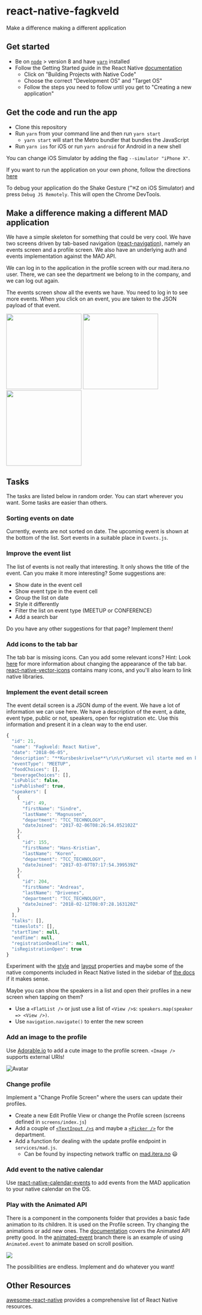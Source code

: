 # react-native-fagkveld

Make a difference making a different application

## Get started

- Be on [`node`](https://nodejs.org/en/) > version 8 and have [`yarn`](https://yarnpkg.com/lang/en/) installed
- Follow the Getting Started guide in the React Native [documentation](https://facebook.github.io/react-native/docs/getting-started.html)
  - Click on "Building Projects with Native Code"
  - Choose the correct "Development OS" and "Target OS"
  - Follow the steps you need to follow until you get to "Creating a new application"

## Get the code and run the app

- Clone this repository
- Run `yarn` from your command line and then run `yarn start`
  - `yarn start` will start the Metro bundler that bundles the JavaScript
- Run `yarn ios` for iOS or run `yarn android` for Android in a new shell

You can change iOS Simulator by adding the flag `--simulator "iPhone X"`.

If you want to run the application on your own phone, follow the directions [here](https://facebook.github.io/react-native/docs/running-on-device.html)

To debug your application do the Shake Gesture (<kbd>^⌘Z</kbd> on iOS Simulator) and press `Debug JS Remotely`. This will open the Chrome DevTools.

## Make a difference making a different MAD application

We have a simple skeleton for something that could be very cool. We have two screens driven
by tab-based navigation ([react-navigation](https://reactnavigation.org/)),
namely an events screen and a profile screen. We also have an underlying auth and events implementation against the MAD API.

We can log in to the application in the profile screen with our mad.itera.no user.
There, we can see the department we belong to in the company, and we can log out again.

The events screen show all the events we have. You need to log in to see more events.
When you click on an event, you are taken to the JSON payload of that event.

<img src="https://github.com/Hanse/react-native-fagkveld/blob/master/docs/screenshot-1.png" width="200"> <img src="https://github.com/Hanse/react-native-fagkveld/blob/master/docs/screenshot-2.png" width="200"> <img src="https://github.com/Hanse/react-native-fagkveld/blob/master/docs/screenshot-3.png" width="200">

## Tasks

The tasks are listed below in random order. You can start wherever you want. Some tasks are easier than others.

### Sorting events on date

Currently, events are not sorted on date. The upcoming event is shown at the bottom of the list. Sort events in a
suitable place in `Events.js`.

### Improve the event list

The list of events is not really that interesting. It only shows the title of the event. Can you make it more interesting?
Some suggestions are:

- Show date in the event cell
- Show event type in the event cell
- Group the list on date
- Style it differently
- Filter the list on event type (MEETUP or CONFERENCE)
- Add a search bar

Do you have any other suggestions for that page? Implement them!

### Add icons to the tab bar

The tab bar is missing icons. Can you add some relevant icons? Hint: Look [here](https://reactnavigation.org/docs/en/tab-based-navigation.html)
for more information about changing the appearance of the tab bar. [react-native-vector-icons](https://github.com/oblador/react-native-vector-icons) contains many icons, and you'll also learn to link native libraries.

### Implement the event detail screen

The event detail screen is a JSON dump of the event. We have a lot of information we can use here. We have a description
of the event, a date, event type, public or not, speakers, open for registration etc. Use this information and present it in
a clean way to the end user.

```javascript
{
  "id": 21,
  "name": "Fagkveld: React Native",
  "date": "2018-06-05",
  "description": "**Kursbeskrivelse**\r\n\r\nKurset vil starte med en kort introduksjon til React Native. Hva er det, hvorfor bør man bruke det og hvor passer det i React-landskapet? Deretter vil vi se på hvordan man praktisk kan komme i gang ved å titte på en eksempelapplikasjon. Til slutt skal vi dykke litt dypere ned i React Native-arkitekturen og se litt på hvordan det henger sammen.\r\n\r\nNår vi er ferdige med å snakke er det fritt fram for å lage sin egen app basert på et lite skjelett og et enkelt API. \r\n\r\n**Hva bør gjøres før du kommer:**\r\n\r\nGå til [facebook.github.io/react-native/docs/getting-started.html](https://facebook.github.io/react-native/docs/getting-started.html) og trykk på “Building Projects with Native Code”. Følg de ulike stegene for ditt operativsystem og de plattformene du ønsker å nå (iOS og/eller Android). Ta med egen mobil + kabel om du vil kjøre på din egen enhet!",
  "eventType": "MEETUP",
  "foodChoices": [],
  "beverageChoices": [],
  "isPublic": false,
  "isPublished": true,
  "speakers": [
    {
      "id": 49,
      "firstName": "Sindre",
      "lastName": "Magnussen",
      "department": "TCC_TECHNOLOGY",
      "dateJoined": "2017-02-06T08:26:54.052102Z"
    },
    {
      "id": 155,
      "firstName": "Hans-Kristian",
      "lastName": "Koren",
      "department": "TCC_TECHNOLOGY",
      "dateJoined": "2017-03-07T07:17:54.399539Z"
    },
    {
      "id": 204,
      "firstName": "Andreas",
      "lastName": "Drivenes",
      "department": "TCC_TECHNOLOGY",
      "dateJoined": "2018-02-12T08:07:28.163120Z"
    }
  ],
  "talks": [],
  "timeslots": [],
  "startTime": null,
  "endTime": null,
  "registrationDeadline": null,
  "isRegistrationOpen": true
}
```

Experiment with the [style](https://facebook.github.io/react-native/docs/style.html) and [layout](https://facebook.github.io/react-native/docs/flexbox.html) properties and maybe some of the native components included in React Native listed in the sidebar of [the docs](https://facebook.github.io/react-native/docs/getting-started.html) if it makes sense.

Maybe you can show the speakers in a list and open their profiles in a new screen when tapping on them?

- Use a `<FlatList />` or just use a list of `<View />`s: `speakers.map(speaker => <View />)`.
- Use `navigation.navigate()` to enter the new screen

### Add an image to the profile

Use [Adorable.io](http://avatars.adorable.io/#demo) to add a cute image to the profile screen. `<Image />` supports external URIs!

![Avatar](https://api.adorable.io/avatars/285/Mad@adorable.png)

### Change profile

Implement a "Change Profile Screen" where the users can update their profiles.

- Create a new Edit Profile View or change the Profile screen (screens defined in `screens/index.js`)
- Add a couple of [`<TextInput />s`](https://facebook.github.io/react-native/docs/textinput.html) and maybe a [`<Picker />`](https://facebook.github.io/react-native/docs/picker.html) for the department.
- Add a function for dealing with the update profile endpoint in `services/mad.js`.
  - Can be found by inspecting network traffic on [mad.itera.no](https://mad.itera.no) 😃

### Add event to the native calendar

Use [react-native-calendar-events](https://github.com/wmcmahan/react-native-calendar-events) to add events from the MAD
application to your native calendar on the OS.

### Play with the Animated API

There is a <Fade /> component in the components folder that provides a basic fade animation to its children. It is used on the Profile screen. Try changing the animations or add new ones. The [documentation](https://facebook.github.io/react-native/docs/animations.html) covers the Animated API pretty good.
In the [animated-event](https://github.com/Hanse/react-native-fagkveld/tree/animated-event) branch there is an example of using `Animated.event` to animate based on scroll position.

![](http://g.recordit.co/TOnmjXoo1G.gif)

The possibilities are endless. Implement and do whatever you want!

## Other Resources

[awesome-react-native](https://github.com/jondot/awesome-react-native) provides a comprehensive list of React Native resources.
